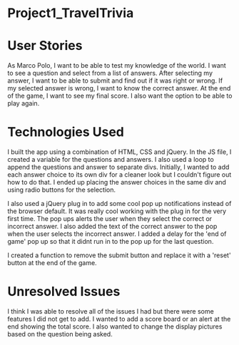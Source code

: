 # Project1_TravelTrivia

# User Stories

As Marco Polo, I want to be able to test my knowledge of the world. I want to see a question and select from a list of answers. After selecting my answer, I want to be able to submit and find out if it was right or wrong. If my selected answer is wrong, I want to know the correct answer. At the end of the game, I want to see my final score. I also want the option to be able to play again.


# Technologies Used

I built the app using a combination of HTML, CSS and jQuery. In the JS file, I created a variable for the questions and answers. I also used a loop to append the questions and answer to separate divs. Initially, I wanted to add each answer choice to its own div for a cleaner look but I couldn't figure out how to do that. I ended up placing the answer choices in the same div and using radio buttons for the selection. 

I also used a jQuery plug in to add some cool pop up notifications instead of the browser default. It was really cool working with the plug in for the very first time. The pop ups alerts the user when they select the correct or incorrect answer. I also added the text of the correct answer to the pop when the user selects the incorrect answer. I added a delay for the 'end of game' pop up so that it didnt run in to the pop up for the last question. 

I created a function to remove the submit button and replace it with a 'reset' button at the end of the game.

# Unresolved Issues

I think I was able to resolve all of the issues I had but there were some features I did not get to add. I wanted to add a score board or an alert at the end showing the total score. I also wanted to change the display pictures based on the question being asked. 
